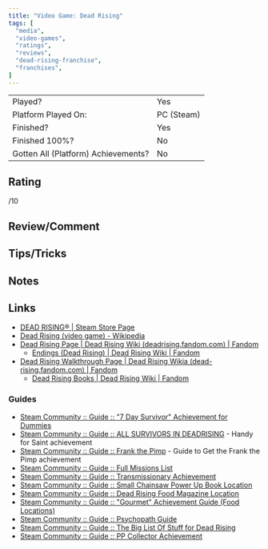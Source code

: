 ```yaml
---
title: "Video Game: Dead Rising"
tags: [
  "media",
  "video-games",
  "ratings",
  "reviews",
  "dead-rising-franchise",
  "franchises",
]
---
```


| | |
|-|-|
| Played? | Yes |
| Platform Played On: | PC (Steam) |
| Finished? | Yes |
| Finished 100%? | No |
| Gotten All (Platform) Achievements? | No |

## Rating

/10

## Review/Comment



## Tips/Tricks



## Notes



## Links

- [DEAD RISING® | Steam Store Page](https://store.steampowered.com/app/427190/DEAD_RISING/)
- [Dead Rising (video game) - Wikipedia](https://en.wikipedia.org/wiki/Dead_Rising_(video_game))
- [Dead Rising Page | Dead Rising Wiki (deadrising.fandom.com) | Fandom](https://deadrising.fandom.com/wiki/Dead_Rising)
  - [Endings (Dead Rising) | Dead Rising Wiki | Fandom](https://deadrising.fandom.com/wiki/Endings_(Dead_Rising))
- [Dead Rising Walkthrough Page | Dead Rising Wikia (dead-rising.fandom.com) | Fandom](https://dead-rising.fandom.com/wiki/Dead_Rising_Walkthrough)
  - [Dead Rising Books | Dead Rising Wiki | Fandom](https://dead-rising.fandom.com/wiki/Dead_Rising_Books#Book_List)

### Guides

- [Steam Community :: Guide :: "7 Day Survivor" Achievement for Dummies](https://steamcommunity.com/sharedfiles/filedetails/?id=1246983258)
- [Steam Community :: Guide :: ALL SURVIVORS IN DEADRISING](https://steamcommunity.com/sharedfiles/filedetails/?id=1433032852&searchtext=all+survivors) - Handy for Saint achievement
- [Steam Community :: Guide :: Frank the Pimp](https://steamcommunity.com/sharedfiles/filedetails/?id=1662346030&searchtext=frank+the+pimp) - Guide to Get the Frank the Pimp achievement
- [Steam Community :: Guide :: Full Missions List](https://steamcommunity.com/sharedfiles/filedetails/?id=1661684053)
- [Steam Community :: Guide :: Transmissionary Achievement](https://steamcommunity.com/sharedfiles/filedetails/?id=1660588102)
- [Steam Community :: Guide :: Small Chainsaw Power Up Book Location](https://steamcommunity.com/sharedfiles/filedetails/?id=894394956&searchtext=books)
- [Steam Community :: Guide :: Dead Rising Food Magazine Location](https://steamcommunity.com/sharedfiles/filedetails/?id=1214350589&searchtext=food)
- [Steam Community :: Guide :: "Gourmet" Achievement Guide (Food Locations)](https://steamcommunity.com/sharedfiles/filedetails/?id=763373120&searchtext=food)
- [Steam Community :: Guide :: Psychopath Guide](https://steamcommunity.com/sharedfiles/filedetails/?id=763096265&searchtext=books)
- [Steam Community :: Guide :: The Big List Of Stuff for Dead Rising](https://steamcommunity.com/sharedfiles/filedetails/?id=2482829127)
- [Steam Community :: Guide :: PP Collector Achievement](https://steamcommunity.com/sharedfiles/filedetails/?id=1978186631&searchtext=clothes+horse)
